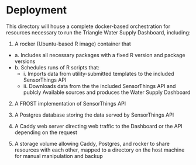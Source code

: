 # Deployment

This directory will house a complete docker-based orchestration for resources necessary to run the Triangle Water Supply Dashboard, including:

1. A rocker (Ubuntu-based R image) container that
 - a. Includes all necessary packages with a fixed R version and package versions
 - b. Schedules runs of R scripts that:
   -  i. Imports data from utility-submitted templates to the included SensorThings API
   -  ii. Downloads data from the the included SensorThings API and publcly Available sources and produces the Water Supply Dashboard
   
2. A FROST implementation of SensorThings API

3. A Postgres database storing the data served by SensorThings API

4. A Caddy web server directing web traffic to the Dashboard or the API depending on the request

5. A storage volume allowing Caddy, Postgres, and rocker to share resources with each other, mapped to a directory on the host machine for manual manipulation and backup

    
    
